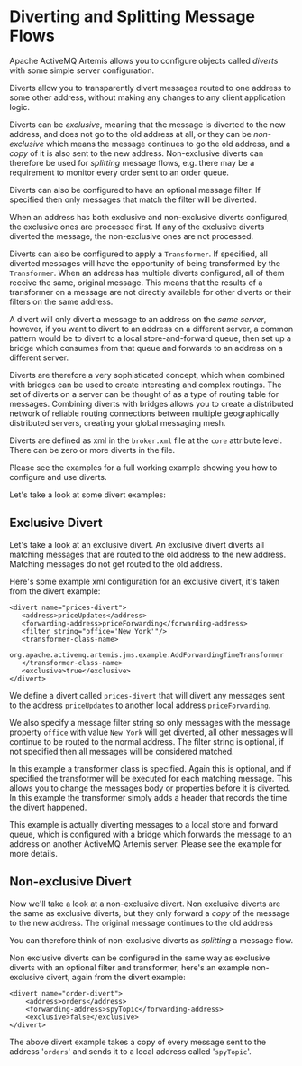 # Diverting and Splitting Message Flows

Apache ActiveMQ Artemis allows you to configure objects called *diverts* with some
simple server configuration.

Diverts allow you to transparently divert messages routed to one address
to some other address, without making any changes to any client
application logic.

Diverts can be *exclusive*, meaning that the message is diverted to the
new address, and does not go to the old address at all, or they can be
*non-exclusive* which means the message continues to go the old address,
and a *copy* of it is also sent to the new address. Non-exclusive
diverts can therefore be used for *splitting* message flows, e.g. there
may be a requirement to monitor every order sent to an order queue.

Diverts can also be configured to have an optional message filter. If
specified then only messages that match the filter will be diverted.

When an address has both exclusive and non-exclusive diverts configured,
the exclusive ones are processed first. If any of the exclusive diverts
diverted the message, the non-exclusive ones are not processed.

Diverts can also be configured to apply a `Transformer`. If specified,
all diverted messages will have the opportunity of being transformed by
the `Transformer`. When an address has multiple diverts configured, all
of them receive the same, original message. This means that the results
of a transformer on a message are not directly available for other
diverts or their filters on the same address.

A divert will only divert a message to an address on the *same server*,
however, if you want to divert to an address on a different server, a
common pattern would be to divert to a local store-and-forward queue,
then set up a bridge which consumes from that queue and forwards to an
address on a different server.

Diverts are therefore a very sophisticated concept, which when combined
with bridges can be used to create interesting and complex routings. The
set of diverts on a server can be thought of as a type of routing table
for messages. Combining diverts with bridges allows you to create a
distributed network of reliable routing connections between multiple
geographically distributed servers, creating your global messaging mesh.

Diverts are defined as xml in the `broker.xml` file at the `core` attribute level.
There can be zero or more diverts in the file.

Please see the examples for a full working example showing you how to
configure and use diverts.

Let's take a look at some divert examples:

## Exclusive Divert

Let's take a look at an exclusive divert. An exclusive divert diverts
all matching messages that are routed to the old address to the new
address. Matching messages do not get routed to the old address.

Here's some example xml configuration for an exclusive divert, it's
taken from the divert example:

    <divert name="prices-divert">
       <address>priceUpdates</address>
       <forwarding-address>priceForwarding</forwarding-address>
       <filter string="office='New York'"/>
       <transformer-class-name>
          org.apache.activemq.artemis.jms.example.AddForwardingTimeTransformer
       </transformer-class-name>
       <exclusive>true</exclusive>
    </divert>

We define a divert called `prices-divert` that will divert any
messages sent to the address `priceUpdates` to another local address 
`priceForwarding`.

We also specify a message filter string so only messages with the
message property `office` with value `New York` will get diverted, all
other messages will continue to be routed to the normal address. The
filter string is optional, if not specified then all messages will be
considered matched.

In this example a transformer class is specified. Again this is
optional, and if specified the transformer will be executed for each
matching message. This allows you to change the messages body or
properties before it is diverted. In this example the transformer simply
adds a header that records the time the divert happened.

This example is actually diverting messages to a local store and forward
queue, which is configured with a bridge which forwards the message to
an address on another ActiveMQ Artemis server. Please see the example for more
details.

## Non-exclusive Divert

Now we'll take a look at a non-exclusive divert. Non exclusive diverts
are the same as exclusive diverts, but they only forward a *copy* of the
message to the new address. The original message continues to the old
address

You can therefore think of non-exclusive diverts as *splitting* a
message flow.

Non exclusive diverts can be configured in the same way as exclusive
diverts with an optional filter and transformer, here's an example
non-exclusive divert, again from the divert example:

    <divert name="order-divert">
        <address>orders</address>
        <forwarding-address>spyTopic</forwarding-address>
        <exclusive>false</exclusive>
    </divert>

The above divert example takes a copy of every message sent to the
address '`orders`' and sends it to a local address called
'`spyTopic`'.
